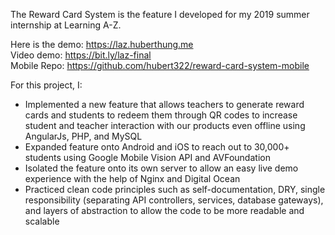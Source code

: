 The Reward Card System is the feature I developed for my 2019 summer internship at Learning A-Z.

Here is the demo: https://laz.huberthung.me  
Video demo: https://bit.ly/laz-final  
Mobile Repo: https://github.com/hubert322/reward-card-system-mobile

For this project, I:
- Implemented a new feature that allows teachers to generate reward cards and students to redeem them through QR codes to increase student and teacher interaction with our products even offline using AngularJs, PHP, and MySQL
- Expanded feature onto Android and iOS to reach out to 30,000+ students using Google Mobile Vision API and AVFoundation
- Isolated the feature onto its own server to allow an easy live demo experience with the help of Nginx and Digital Ocean
- Practiced clean code principles such as self-documentation, DRY, single responsibility (separating API controllers, services, database gateways), and layers of abstraction to allow the code to be more readable and scalable
